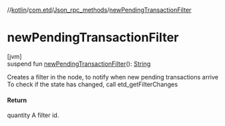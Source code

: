 //[kotlin](../../../index.md)/[com.etd](../index.md)/[Json_rpc_methods](index.md)/[newPendingTransactionFilter](new-pending-transaction-filter.md)

# newPendingTransactionFilter

[jvm]\
suspend fun [newPendingTransactionFilter](new-pending-transaction-filter.md)(): [String](https://kotlinlang.org/api/latest/jvm/stdlib/kotlin/-string/index.html)

Creates a filter in the node, to notify when new pending transactions arrive To check if the state has changed, call etd_getFilterChanges

#### Return

quantity A filter id.
